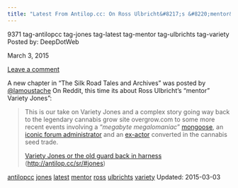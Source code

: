 ```yaml
---
title: "Latest From Antilop.cc: On Ross Ulbricht&#8217;s &#8220;mentor&#8221; Variety Jones"
---
```


9371 tag-antilopcc tag-jones tag-latest tag-mentor  tag-ulbrichts tag-variety
Posted by: DeepDotWeb 

<span>March 3, 2015</span>

<span><a href="/2015/03/03/latest-from-antilop-cc-on-ross-ulbrichts-mentor-variety-jones/#respond">Leave a comment</a></span>


<p>A new chapter in &#8220;The Silk Road Tales and Archives&#8221; was posted by <a href="https://twitter.com/lamoustache">@lamoustache</a> On Reddit, this time its about Ross Ulbricht&#8217;s &#8220;mentor&#8221; Variety Jones&#8221;:</p>
<blockquote><p>This is our take on Variety Jones and a complex story going way back to the legendary cannabis grow site overgrow.com to some more recent events involving a &#8220;<em>megabyte megalomaniac</em>&#8221; <a href="http://buymarijuanaseeds.com/community/threads/poms-proving-ground.89418/">mongoose</a>, an <a href="http://www.vbulletin.com/forum/member/219-overgrow/about">iconic forum administrator</a> and an <a href="https://www.youtube.com/watch?v=tzNg6xWLFAw">ex-actor</a> converted in the cannabis seed trade.</p>
<p><a href="http://antilop.cc/sr/#jones">Variety Jones or the old guard back in harness</a> (<a href="http://antilop.cc/sr/#jones">http://antilop.cc/sr/#jones</a>)</p></blockquote>
</div>
<a href="/tag/antilopcc/" rel="tag">antilopcc</a> <a href="/tag/jones/" rel="tag">jones</a> <a href="/tag/latest/" rel="tag">latest</a> <a href="/tag/mentor/" rel="tag">mentor</a> <a href="/tag/ross/" rel="tag">ross</a> <a href="/tag/ulbrichts/" rel="tag">ulbrichts</a> <a href="/tag/variety/" rel="tag">variety</a></span> 
Updated: 2015-03-03